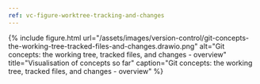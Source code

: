 ```yaml
---
ref: vc-figure-worktree-tracking-and-changes
---
```


{% include figure.html
   url="/assets/images/version-control/git-concepts-the-working-tree-tracked-files-and-changes.drawio.png"
   alt="Git concepts: the working tree, tracked files, and changes - overview"
   title="Visualisation of concepts so far"
   caption="Git concepts: the working tree, tracked files, and changes - overview" %}
